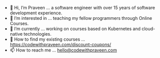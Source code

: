 - 👋 Hi, I’m Praveen ... a software engineer with over 15 years of software development experience.
- 👀 I’m interested in ... teaching my fellow programmers through Online Courses.
- 🌱 I’m currently ... working on courses based on Kubernetes and cloud-native technologies.  
- 💞️ How to find my existing courses ... https://codewithpraveen.com/discount-coupons/
- 📫 How to reach me ... hello@codewithpraveen.com

<!---
CodeWithPraveen/CodeWithPraveen is a ✨ special ✨ repository because its `README.md` (this file) appears on your GitHub profile.
You can click the Preview link to take a look at your changes.
--->
